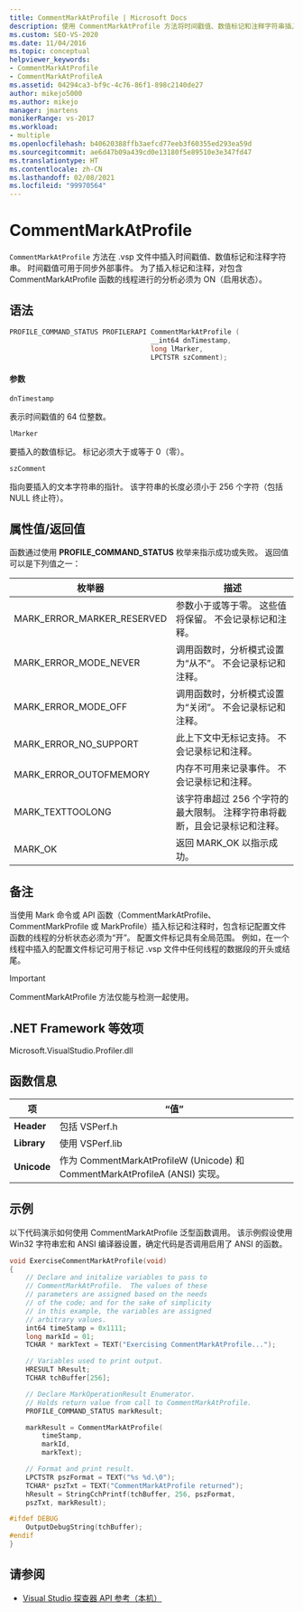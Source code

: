 ```yaml
---
title: CommentMarkAtProfile | Microsoft Docs
description: 使用 CommentMarkAtProfile 方法将时间戳值、数值标记和注释字符串插入到 .vsp 文件。
ms.custom: SEO-VS-2020
ms.date: 11/04/2016
ms.topic: conceptual
helpviewer_keywords:
- CommentMarkAtProfile
- CommentMarkAtProfileA
ms.assetid: 04294ca3-bf9c-4c76-86f1-898c2140de27
author: mikejo5000
ms.author: mikejo
manager: jmartens
monikerRange: vs-2017
ms.workload:
- multiple
ms.openlocfilehash: b40620388ffb3aefcd77eeb3f60355ed293ea59d
ms.sourcegitcommit: ae6d47b09a439cd0e13180f5e89510e3e347fd47
ms.translationtype: HT
ms.contentlocale: zh-CN
ms.lasthandoff: 02/08/2021
ms.locfileid: "99970564"
---
```

# <a name="commentmarkatprofile"></a>CommentMarkAtProfile
`CommentMarkAtProfile` 方法在 .vsp 文件中插入时间戳值、数值标记和注释字符串。 时间戳值可用于同步外部事件。 为了插入标记和注释，对包含 CommentMarkAtProfile 函数的线程进行的分析必须为 ON（启用状态）。

## <a name="syntax"></a>语法

```cpp
PROFILE_COMMAND_STATUS PROFILERAPI CommentMarkAtProfile (
                                   __int64 dnTimestamp,
                                   long lMarker,
                                   LPCTSTR szComment);
```

#### <a name="parameters"></a>参数
 `dnTimestamp`

 表示时间戳值的 64 位整数。

 `lMarker`

 要插入的数值标记。 标记必须大于或等于 0（零）。

 `szComment`

 指向要插入的文本字符串的指针。 该字符串的长度必须小于 256 个字符（包括 NULL 终止符）。

## <a name="property-valuereturn-value"></a>属性值/返回值
 函数通过使用 **PROFILE_COMMAND_STATUS** 枚举来指示成功或失败。 返回值可以是下列值之一：

|枚举器|描述|
|----------------|-----------------|
|MARK_ERROR_MARKER_RESERVED|参数小于或等于零。 这些值将保留。 不会记录标记和注释。|
|MARK_ERROR_MODE_NEVER|调用函数时，分析模式设置为“从不”。 不会记录标记和注释。|
|MARK_ERROR_MODE_OFF|调用函数时，分析模式设置为“关闭”。 不会记录标记和注释。|
|MARK_ERROR_NO_SUPPORT|此上下文中无标记支持。 不会记录标记和注释。|
|MARK_ERROR_OUTOFMEMORY|内存不可用来记录事件。 不会记录标记和注释。|
|MARK_TEXTTOOLONG|该字符串超过 256 个字符的最大限制。 注释字符串将截断，且会记录标记和注释。|
|MARK_OK|返回 MARK_OK 以指示成功。|

## <a name="remarks"></a>备注
 当使用 Mark 命令或 API 函数（CommentMarkAtProfile、CommentMarkProfile 或 MarkProfile）插入标记和注释时，包含标记配置文件函数的线程的分析状态必须为“开”。 配置文件标记具有全局范围。 例如，在一个线程中插入的配置文件标记可用于标记 .vsp 文件中任何线程的数据段的开头或结尾。

> [!IMPORTANT]
> CommentMarkAtProfile 方法仅能与检测一起使用。

## <a name="net-framework-equivalent"></a>.NET Framework 等效项
 Microsoft.VisualStudio.Profiler.dll

## <a name="function-information"></a>函数信息

|项|“值”|
|-|-|
|**Header**|包括 VSPerf.h|
|**Library**|使用 VSPerf.lib|
|**Unicode**|作为 CommentMarkAtProfileW (Unicode) 和 CommentMarkAtProfileA (ANSI) 实现。|

## <a name="example"></a>示例
 以下代码演示如何使用 CommentMarkAtProfile 泛型函数调用。 该示例假设使用 Win32 字符串宏和 ANSI 编译器设置，确定代码是否调用启用了 ANSI 的函数。

```cpp
void ExerciseCommentMarkAtProfile(void)
{
    // Declare and initalize variables to pass to
    // CommentMarkAtProfile.  The values of these
    // parameters are assigned based on the needs
    // of the code; and for the sake of simplicity
    // in this example, the variables are assigned
    // arbitrary values.
    int64 timeStamp = 0x1111;
    long markId = 01;
    TCHAR * markText = TEXT("Exercising CommentMarkAtProfile...");

    // Variables used to print output.
    HRESULT hResult;
    TCHAR tchBuffer[256];

    // Declare MarkOperationResult Enumerator.
    // Holds return value from call to CommentMarkAtProfile.
    PROFILE_COMMAND_STATUS markResult;

    markResult = CommentMarkAtProfile(
        timeStamp,
        markId,
        markText);

    // Format and print result.
    LPCTSTR pszFormat = TEXT("%s %d.\0");
    TCHAR* pszTxt = TEXT("CommentMarkAtProfile returned");
    hResult = StringCchPrintf(tchBuffer, 256, pszFormat,
    pszTxt, markResult);

#ifdef DEBUG
    OutputDebugString(tchBuffer);
#endif
}
```

## <a name="see-also"></a>请参阅
- [Visual Studio 探查器 API 参考（本机）](../profiling/visual-studio-profiler-api-reference-native.md)
